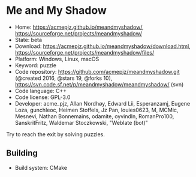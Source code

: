 # Me and My Shadow

- Home: https://acmepjz.github.io/meandmyshadow/, https://sourceforge.net/projects/meandmyshadow/
- State: beta
- Download: https://acmepjz.github.io/meandmyshadow/download.html, https://sourceforge.net/projects/meandmyshadow/files/
- Platform: Windows, Linux, macOS
- Keyword: puzzle
- Code repository: https://github.com/acmepjz/meandmyshadow.git (@created 2016, @stars 19, @forks 10), https://svn.code.sf.net/p/meandmyshadow/meandmyshadow/ (svn)
- Code language: C++
- Code license: GPL-3.0
- Developer: acme_pjz, Allan Nordhøy, Edward Lii, Esperanzamj, Eugene Loza, gunchleoc, Heimen Stoffels, Jz Pan, louies0623, M, MCMic, Mesnevi, Nathan Bonnemains, odamite, oyvindln, RomanPro100, SanskritFritz, Waldemar Stoczkowski, "Weblate (bot)"

Try to reach the exit by solving puzzles.

## Building

- Build system: CMake
